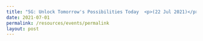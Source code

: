 ```yaml
---
title: "5G: Unlock Tomorrow's Possibilities Today  <p>(22 Jul 2021)</p>"
date: 2021-07-01
permalink: /resources/events/permalink
layout: post
---
```




